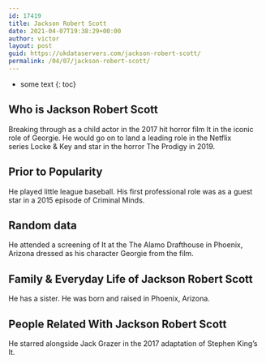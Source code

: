 ```yaml
---
id: 17419
title: Jackson Robert Scott
date: 2021-04-07T19:38:29+00:00
author: victor
layout: post
guid: https://ukdataservers.com/jackson-robert-scott/
permalink: /04/07/jackson-robert-scott/
---
```


* some text
{: toc}


## Who is Jackson Robert Scott



Breaking through as a child actor in the 2017 hit horror film It in the iconic role of Georgie. He would go on to land a leading role in the Netflix series Locke & Key and star in the horror The Prodigy in 2019. 

                
                
                
## Prior to Popularity



He played little league baseball. His first professional role was as a guest star in a 2015 episode of Criminal Minds.

                
                
                
## Random data



He attended a screening of It at the The Alamo Drafthouse in Phoenix, Arizona dressed as his character Georgie from the film. 

                
                
                
## Family & Everyday Life of Jackson Robert Scott



He has a sister. He was born and raised in Phoenix, Arizona.

                
                
                
## People Related With Jackson Robert Scott



He starred alongside Jack Grazer in the 2017 adaptation of Stephen King&#8217;s It.

                
              
            
          
          
          